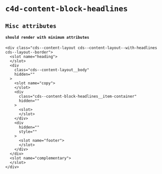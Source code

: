 # `c4d-content-block-headlines`

## `Misc attributes`

####   `should render with minimum attributes`

```
<div class="cds--content-layout cds--content-layout--with-headlines cds--layout--border">
  <slot name="heading">
  </slot>
  <div
    class="cds--content-layout__body"
    hidden=""
  >
    <slot name="copy">
    </slot>
    <div
      class="cds--content-block-headlines__item-container"
      hidden=""
    >
      <slot>
      </slot>
    </div>
    <div
      hidden=""
      style=""
    >
      <slot name="footer">
      </slot>
    </div>
  </div>
  <slot name="complementary">
  </slot>
</div>

```

